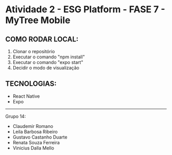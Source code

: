 # Atividade 2 - ESG Platform - FASE 7 - MyTree Mobile

## COMO RODAR LOCAL:
1. Clonar o repositório
2. Executar o comando "npm install"
3. Executar o comando "expo start"
4. Decidir o modo de visualização

## TECNOLOGIAS:
- React Native
- Expo

---

Grupo 14: 
- Claudemir Romano
- Leila Barbosa Ribeiro
- Gustavo Castanho Duarte
- Renata Souza Ferreira
- Vinicius Dalla Mello
